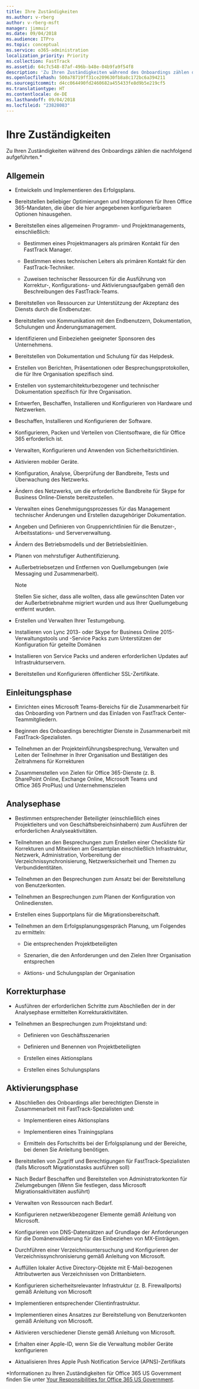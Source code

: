 ```yaml
---
title: Ihre Zuständigkeiten
ms.author: v-rberg
author: v-rberg-msft
manager: jimmuir
ms.date: 09/04/2018
ms.audience: ITPro
ms.topic: conceptual
ms.service: o365-administration
localization_priority: Priority
ms.collection: FastTrack
ms.assetid: 64c7c548-87af-496b-b48e-04b9fa9f54f8
description: 'Zu Ihren Zuständigkeiten während des Onboardings zählen die folgenden:'
ms.openlocfilehash: 500a78719ff31ce209630fb8a8c172bc6a394211
ms.sourcegitcommit: d4cc064490fd2460682a455433fe8d9b5e219cf5
ms.translationtype: HT
ms.contentlocale: de-DE
ms.lasthandoff: 09/04/2018
ms.locfileid: "23828083"
---
```

# <a name="your-responsibilities"></a>Ihre Zuständigkeiten

Zu Ihren Zuständigkeiten während des Onboardings zählen die nachfolgend aufgeführten.\*
  
## <a name="general"></a>Allgemein

- Entwickeln und Implementieren des Erfolgsplans.
    
- Bereitstellen beliebiger Optimierungen und Integrationen für Ihren Office 365-Mandaten, die über die hier angegebenen konfigurierbaren Optionen hinausgehen. 
    
- Bereitstellen eines allgemeinen Programm- und Projektmanagements, einschließlich: 
    
  - Bestimmen eines Projektmanagers als primären Kontakt für den FastTrack Manager.
    
  - Bestimmen eines technischen Leiters als primären Kontakt für den FastTrack-Techniker.
    
  - Zuweisen technischer Ressourcen für die Ausführung von Korrektur-, Konfigurations- und Aktivierungsaufgaben gemäß den Beschreibungen des FastTrack-Teams. 
    
- Bereitstellen von Ressourcen zur Unterstützung der Akzeptanz des Diensts durch die Endbenutzer.
    
- Bereitstellen von Kommunikation mit den Endbenutzern, Dokumentation, Schulungen und Änderungsmanagement.
    
- Identifizieren und Einbeziehen geeigneter Sponsoren des Unternehmens. 
    
- Bereitstellen von Dokumentation und Schulung für das Helpdesk. 
    
- Erstellen von Berichten, Präsentationen oder Besprechungsprotokollen, die für Ihre Organisation spezifisch sind. 
    
- Erstellen von systemarchitekturbezogener und technischer Dokumentation spezifisch für Ihre Organisation. 
    
- Entwerfen, Beschaffen, Installieren und Konfigurieren von Hardware und Netzwerken. 
    
- Beschaffen, Installieren und Konfigurieren der Software. 
    
- Konfigurieren, Packen und Verteilen von Clientsoftware, die für Office 365 erforderlich ist.
    
- Verwalten, Konfigurieren und Anwenden von Sicherheitsrichtlinien.
    
- Aktivieren mobiler Geräte.
    
- Konfiguration, Analyse, Überprüfung der Bandbreite, Tests und Überwachung des Netzwerks. 
    
- Ändern des Netzwerks, um die erforderliche Bandbreite für Skype for Business Online-Dienste bereitzustellen.
    
- Verwalten eines Genehmigungsprozesses für das Management technischer Änderungen und Erstellen dazugehöriger Dokumentation.
    
- Angeben und Definieren von Gruppenrichtlinien für die Benutzer-, Arbeitsstations- und Serververwaltung.
    
- Ändern des Betriebsmodells und der Betriebsleitlinien.
    
- Planen von mehrstufiger Authentifizierung.
    
- Außerbetriebsetzen und Entfernen von Quellumgebungen (wie Messaging und Zusammenarbeit). 
    
    > [!NOTE]
    > Stellen Sie sicher, dass alle wollten, dass alle gewünschten Daten vor der Außerbetriebnahme migriert wurden und aus Ihrer Quellumgebung entfernt wurden. 
  
- Erstellen und Verwalten Ihrer Testumgebung.
    
- Installieren von Lync 2013- oder Skype for Business Online 2015-Verwaltungstools und -Service Packs zum Unterstützen der Konfiguration für geteilte Domänen
    
- Installieren von Service Packs und anderen erforderlichen Updates auf Infrastrukturservern. 
    
- Bereitstellen und Konfigurieren öffentlicher SSL-Zertifikate. 
    
## <a name="initiate-phase"></a>Einleitungsphase

- Einrichten eines Microsoft Teams-Bereichs für die Zusammenarbeit für das Onboarding von Partnern und das Einladen von FastTrack Center-Teammitgliedern.
    
- Beginnen des Onboardings berechtigter Dienste in Zusammenarbeit mit FastTrack-Spezialisten. 
    
- Teilnehmen an der Projekteinführungsbesprechung, Verwalten und Leiten der Teilnehmer in Ihrer Organisation und Bestätigen des Zeitrahmens für Korrekturen
    
- Zusammenstellen von Zielen für Office 365-Dienste (z. B. SharePoint Online, Exchange Online, Microsoft Teams und Office 365 ProPlus) und Unternehmenszielen
    
## <a name="assess-phase"></a>Analysephase

- Bestimmen entsprechender Beteiligter (einschließlich eines Projektleiters und von Geschäftsbereichsinhabern) zum Ausführen der erforderlichen Analyseaktivitäten. 
    
- Teilnehmen an den Besprechungen zum Erstellen einer Checkliste für Korrekturen und Mitwirken am Gesamtplan einschließlich Infrastruktur, Netzwerk, Administration, Vorbereitung der Verzeichnissynchronisierung, Netzwerksicherheit und Themen zu Verbundidentitäten. 
    
- Teilnehmen an den Besprechungen zum Ansatz bei der Bereitstellung von Benutzerkonten. 
    
- Teilnehmen an Besprechungen zum Planen der Konfiguration von Onlinediensten. 
    
- Erstellen eines Supportplans für die Migrationsbereitschaft. 
    
- Teilnehmen an dem Erfolgsplanungsgespräch Planung, um Folgendes zu ermitteln:
    
  - Die entsprechenden Projektbeteiligten
    
  - Szenarien, die den Anforderungen und den Zielen Ihrer Organisation entsprechen
    
  - Aktions- und Schulungsplan der Organisation
    
## <a name="remediate-phase"></a>Korrekturphase

- Ausführen der erforderlichen Schritte zum Abschließen der in der Analysephase ermittelten Korrekturaktivitäten. 
    
- Teilnehmen an Besprechungen zum Projektstand und: 
    
  - Definieren von Geschäftsszenarien
    
  - Definieren und Benennen von Projektbeteiligten
    
  - Erstellen eines Aktionsplans
    
  - Erstellen eines Schulungsplans
    
## <a name="enable-phase"></a>Aktivierungsphase

- Abschließen des Onboardings aller berechtigten Dienste in Zusammenarbeit mit FastTrack-Spezialisten und:
    
  - Implementieren eines Aktionsplans
    
  - Implementieren eines Trainingsplans
    
  - Ermitteln des Fortschritts bei der Erfolgsplanung und der Bereiche, bei denen Sie Anleitung benötigen.
    
- Bereitstellen von Zugriff und Berechtigungen für FastTrack-Spezialisten (falls Microsoft Migrationstasks ausführen soll)
    
- Nach Bedarf Beschaffen und Bereitstellen von Administratorkonten für Zielumgebungen (Wenn Sie festlegen, dass Microsoft Migrationsaktivitäten ausführt)
    
- Verwalten von Ressourcen nach Bedarf. 
    
- Konfigurieren netzwerkbezogener Elemente gemäß Anleitung von Microsoft.
    
- Konfigurieren von DNS-Datensätzen auf Grundlage der Anforderungen für die Domänenvalidierung für das Einbeziehen von MX-Einträgen.
    
- Durchführen einer Verzeichnisuntersuchung und Konfigurieren der Verzeichnissynchronisierung gemäß Anleitung von Microsoft.
    
- Auffüllen lokaler Active Directory-Objekte mit E-Mail-bezogenen Attributwerten aus Verzeichnissen von Drittanbietern.
    
- Konfigurieren sicherheitsrelevanter Infrastruktur (z. B. Firewallports) gemäß Anleitung von Microsoft
    
- Implementieren entsprechender Clientinfrastruktur.
    
- Implementieren eines Ansatzes zur Bereitstellung von Benutzerkonten gemäß Anleitung von Microsoft.
    
- Aktivieren verschiedener Dienste gemäß Anleitung von Microsoft.
    
- Erhalten einer Apple-ID, wenn Sie die Verwaltung mobiler Geräte konfigurieren
    
- Aktualisieren Ihres Apple Push Notification Service (APNS)-Zertifikats
    
\*Informationen zu Ihren Zuständigkeiten für Office 365 US Government finden Sie unter [Your Responsibilities for Office 365 US Government](US-Gov-appendix-your-responsibilities.md).
  

